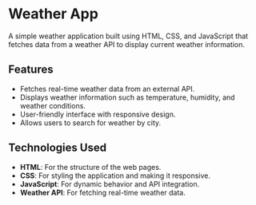 # Weather App

A simple weather application built using HTML, CSS, and JavaScript that fetches data from a weather API to display current weather information.

## Features

- Fetches real-time weather data from an external API.
- Displays weather information such as temperature, humidity, and weather conditions.
- User-friendly interface with responsive design.
- Allows users to search for weather by city.

## Technologies Used

- **HTML**: For the structure of the web pages.
- **CSS**: For styling the application and making it responsive.
- **JavaScript**: For dynamic behavior and API integration.
- **Weather API**: For fetching real-time weather data.


